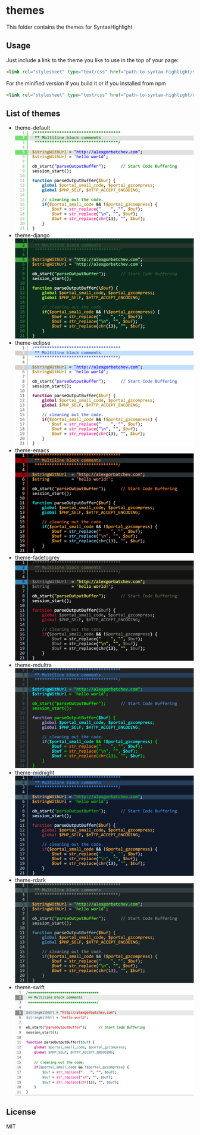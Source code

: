# themes

This folder contains the themes for SyntaxHighlight

## Usage

Just include a link to the theme you like to use in the top of your page:

```html
<link rel="stylesheet" type="text/css" href="path-to-syntax-highlight/src/themes/theme-default/theme.css">
```
For the minified version if you build it or if you installed from npm
```html
<link rel="stylesheet" type="text/css" href="path-to-syntax-highlight/dist/themes/theme-default/theme.css">
```

## List of themes
- theme-default ![screenshot-default](./theme-default/screenshot.png)
- theme-django ![screenshot-django](./theme-django/screenshot.png)
- theme-eclipse ![screenshot-eclipse](./theme-eclipse/screenshot.png)
- theme-emacs ![screenshot-emacs](./theme-emacs/screenshot.png)
- theme-fadetogrey ![screenshot-fadetogrey](./theme-fadetogrey/screenshot.png)
- theme-mdultra ![screenshot-mdultra](./theme-mdultra/screenshot.png)
- theme-midnight ![screenshot-midnight](./theme-midnight/screenshot.png)
- theme-rdark ![screenshot-rdark](./theme-rdark/screenshot.png)
- theme-swift ![screenshot-swift](./theme-swift/screenshot.png)
## License

MIT
